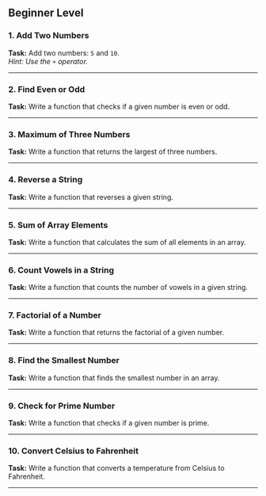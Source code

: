 ## Beginner Level

### 1. Add Two Numbers

**Task:** Add two numbers: `5` and `10`.  
*Hint: Use the `+` operator.*

---

### 2. Find Even or Odd

**Task:** Write a function that checks if a given number is even or odd.

---

### 3. Maximum of Three Numbers

**Task:** Write a function that returns the largest of three numbers.

---

### 4. Reverse a String

**Task:** Write a function that reverses a given string.

---

### 5. Sum of Array Elements

**Task:** Write a function that calculates the sum of all elements in an array.

---

### 6. Count Vowels in a String

**Task:** Write a function that counts the number of vowels in a given string.

---

### 7. Factorial of a Number

**Task:** Write a function that returns the factorial of a given number.

---

### 8. Find the Smallest Number

**Task:** Write a function that finds the smallest number in an array.

---

### 9. Check for Prime Number

**Task:** Write a function that checks if a given number is prime.

---

### 10. Convert Celsius to Fahrenheit

**Task:** Write a function that converts a temperature from Celsius to Fahrenheit.

---
